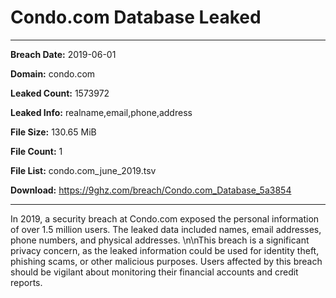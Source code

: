 # Condo.com Database Leaked

------------
**Breach Date:** 2019-06-01

**Domain:** condo.com

**Leaked Count:** 1573972

**Leaked Info:** realname,email,phone,address

**File Size:** 130.65 MiB

**File Count:** 1

**File List:** condo.com_june_2019.tsv

**Download:** https://9ghz.com/breach/Condo.com_Database_5a3854

------------
In 2019, a security breach at Condo.com exposed the personal information of over 1.5 million users. The leaked data included names, email addresses, phone numbers, and physical addresses. \n\nThis breach is a significant privacy concern, as the leaked information could be used for identity theft, phishing scams, or other malicious purposes. Users affected by this breach should be vigilant about monitoring their financial accounts and credit reports.
